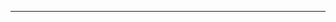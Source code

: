 <!--
CO_OP_TRANSLATOR_METADATA:
{
  "original_hash": "d728344bb154722a868f154d06fc9786",
  "translation_date": "2025-08-26T13:24:32+00:00",
  "source_file": "README.md",
  "language_code": "sw"
}
-->



---

